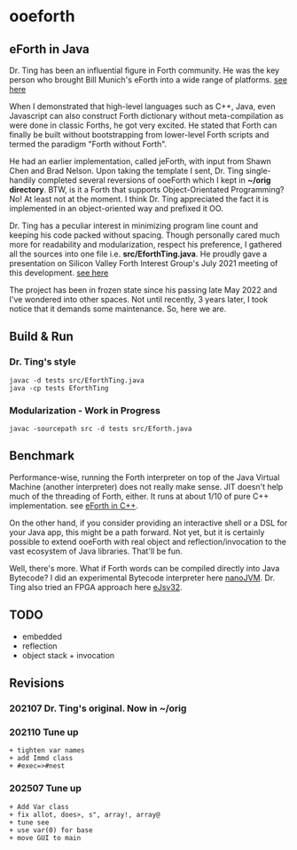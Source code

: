 # ooeforth
## eForth in Java
Dr. Ting has been an influential figure in Forth community. He was the key person who brought Bill Munich's eForth into a wide range of platforms. [see here](https://www.forth.org/OffeteStore/OffeteStore.html)

When I demonstrated that high-level languages such as C++, Java, even Javascript can also construct Forth dictionary without meta-compilation as were done in classic Forths, he got very excited. He stated that Forth can finally be built without bootstrapping from lower-level Forth scripts and termed the paradigm "Forth without Forth".

He had an earlier implementation, called jeForth, with input from Shawn Chen and Brad Nelson. Upon taking the template I sent, Dr. Ting single-handily completed several reversions of ooeForth which I kept in **~/orig directory**. BTW, is it a Forth that supports Object-Orientated Programming? No! At least not at the moment. I think Dr. Ting appreciated the fact it is implemented in an object-oriented way and prefixed it OO.

Dr. Ting has a peculiar interest in minimizing program line count and keeping his code packed without spacing. Though personally cared much more for readability and modularization, respect his preference, I gathered all the sources into one file i.e. **src/EforthTing.java**. He proudly gave a presentation on Silicon Valley Forth Interest Group's July 2021 meeting of this development. [see here](https://github.com/chochain/ooeforth/blob/master/docs/)

The project has been in frozen state since his passing late May 2022 and I've wondered into other spaces. Not until recently, 3 years later, I took notice that it demands some maintenance. So, here we are.

## Build & Run
### Dr. Ting's style

    javac -d tests src/EforthTing.java
    java -cp tests EforthTing

### Modularization - Work in Progress

    javac -sourcepath src -d tests src/Eforth.java

## Benchmark
Performance-wise, running the Forth interpreter on top of the Java Virtual Machine (another interpreter) does not really make sense. JIT doesn't help much of the threading of Forth, either. It runs at about 1/10 of pure C++ implementation. see [eForth in C++](https://github.com/chochain/eforth).

On the other hand, if you consider providing an interactive shell or a DSL for your Java app, this might be a path forward. Not yet, but it is certainly possible to extend ooeForth with real object and reflection/invocation to the vast ecosystem of Java libraries. That'll be fun.

Well, there's more. What if Forth words can be compiled directly into Java Bytecode? I did an experimental Bytecode interpreter here [nanoJVM](https://github.com/chochain/nanoJVM). Dr. Ting also tried an FPGA approach here [eJsv32](https://github.com/chochain/eJsv32).

## TODO
* embedded
* reflection
* object stack + invocation

## Revisions
### 202107 Dr. Ting's original. Now in ~/orig
### 202110 Tune up
    + tighten var names
    + add Immd class
    + #exec=>#nest
### 202507 Tune up
    + Add Var class
    + fix allot, does>, s", array!, array@
    + tune see
    + use var(0) for base
    + move GUI to main
